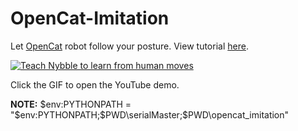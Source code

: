 # OpenCat-Imitation

Let [OpenCat](https://github.com/PetoiCamp/OpenCat) robot follow your posture. View tutorial [here](https://docs.petoi.com/applications/opencat-imitation-tutorial).

[![Teach Nybble to learn from human moves](https://github.com/PetoiCamp/NonCodeFiles/blob/master/gif/imitation.gif)](https://www.youtube.com/watch?v=4oNJMGLDIT4)

Click the GIF to open the YouTube demo.

**NOTE:** $env:PYTHONPATH = "$env:PYTHONPATH;$PWD\serialMaster;$PWD\opencat_imitation"
